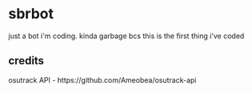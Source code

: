 # sbrbot
just a bot i'm coding. kinda garbage bcs this is the first thing i've coded


<h2>credits</h2>
osutrack API - https://github.com/Ameobea/osutrack-api
